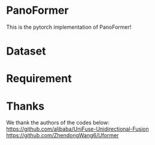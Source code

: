 # PanoFormer
This is the pytorch implementation of PanoFormer!
# Dataset
# Requirement
# Thanks
We thank the authors of the codes below:
https://github.com/alibaba/UniFuse-Unidirectional-Fusion
https://github.com/ZhendongWang6/Uformer
